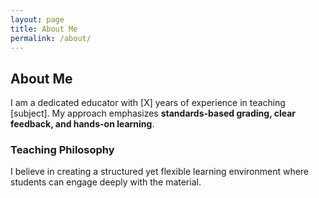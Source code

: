 ```yaml
---
layout: page
title: About Me
permalink: /about/
---
```


## About Me

I am a dedicated educator with [X] years of experience in teaching [subject]. My approach emphasizes **standards-based grading, clear feedback, and hands-on learning**.

### Teaching Philosophy

I believe in creating a structured yet flexible learning environment where students can engage deeply with the material.
